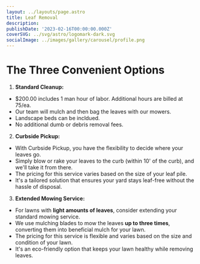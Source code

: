 ```yaml
---
layout: ../layouts/page.astro
title: Leaf Removal
description:
publishDate: '2023-02-16T00:00:00.000Z'
coverSVG: ../svg/astro/logomark-dark.svg
socialImage: ../images/gallery/carousel/profile.png
---
```


# The Three Convenient Options

1. **Standard Cleanup:**
- $200.00 includes 1 man hour of labor. Additional hours are billed at 75/ea.
- Our team will mulch and then bag the leaves with our mowers.
- Landscape beds can be incldued.
- No additional dumb or debris removal fees.

2. **Curbside Pickup:** 
- With Curbside Pickup, you have the flexibility to decide where your leaves go.
- Simply blow or rake your leaves to the curb (within 10' of the curb), and we'll take it from there.
- The pricing for this service varies based on the size of your leaf pile.
- It's a tailored solution that ensures your yard stays leaf-free without the hassle of disposal.

3. **Extended Mowing Service:**
- For lawns with **light amounts of leaves**, consider extending your standard mowing service.
- We use mulching blades to mow the leaves **up to three times**, converting them into beneficial mulch for your lawn.
- The pricing for this service is flexible and varies based on the size and condition of your lawn.
- It's an eco-friendly option that keeps your lawn healthy while removing leaves.
